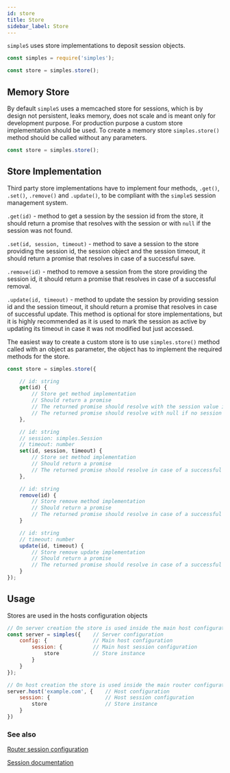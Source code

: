 ```yaml
---
id: store
title: Store
sidebar_label: Store
---
```


[0]: router.md#session
[1]: session.md

`simpleS` uses store implementations to deposit session objects.

```js
const simples = require('simples');

const store = simples.store();
```

## Memory Store

By default `simpleS` uses a memcached store for sessions, which is by design not
persistent, leaks memory, does not scale and is meant only for development
purpose. For production purpose a custom store implementation should be used. To
create a memory store `simples.store()` method should be called without any
parameters.

```js
const store = simples.store();
```

## Store Implementation

Third party store implementations have to implement four methods, `.get()`,
`.set()`, `.remove()` and `.update()`, to be compliant with the `simpleS`
session management system.

`.get(id)` - method to get a session by the session id from the store, it should
return a promise that resolves with the session or with `null` if the session
was not found.

`.set(id, session, timeout)` - method to save a session to the store providing
the session id, the session object and the session timeout, it should return a
promise that resolves in case of a successful save.

`.remove(id)` - method to remove a session from the store providing the session
id, it should return a promise that resolves in case of a successful removal.

`.update(id, timeout)` - method to update the session by providing session id
and the session timeout, it should return a promise that resolves in case of
successful update. This method is optional for store implementations, but it is
highly recommended as it is used to mark the session as active by updating its
timeout in case it was not modified but just accessed.

The easiest way to create a custom store is to use `simples.store()` method
called with an object as parameter, the object has to implement the required
methods for the store.

```js
const store = simples.store({

    // id: string
    get(id) {
        // Store get method implementation
        // Should return a promise
        // The returned promise should resolve with the session value if found
        // The returned promise should resolve with null if no session is found
    },

    // id: string
    // session: simples.Session
    // timeout: number
    set(id, session, timeout) {
        // Store set method implementation
        // Should return a promise
        // The returned promise should resolve in case of a successful save
    },

    // id: string
    remove(id) {
        // Store remove method implementation
        // Should return a promise
        // The returned promise should resolve in case of a successful removal
    }

    // id: string
    // timeout: number
    update(id, timeout) {
        // Store remove update implementation
        // Should return a promise
        // The returned promise should resolve in case of a successful update
    }
});
```

## Usage

Stores are used in the hosts configuration objects

```js
// On server creation the store is used inside the main host configuration
const server = simples({    // Server configuration
    config: {               // Main host configuration
        session: {          // Main host session configuration
            store           // Store instance
        }
    }
});

// On host creation the store is used inside the main router configuration
server.host('example.com', {    // Host configuration
    session: {                  // Host session configuration
        store                   // Store instance
    }
})
```

### See also
[Router session configuration][0]

[Session documentation][1]